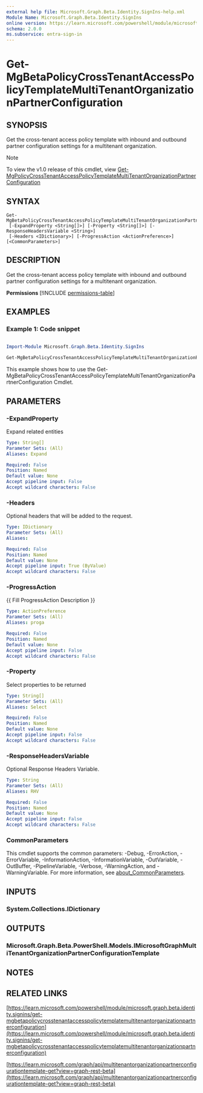 ```yaml
---
external help file: Microsoft.Graph.Beta.Identity.SignIns-help.xml
Module Name: Microsoft.Graph.Beta.Identity.SignIns
online version: https://learn.microsoft.com/powershell/module/microsoft.graph.beta.identity.signins/get-mgbetapolicycrosstenantaccesspolicytemplatemultitenantorganizationpartnerconfiguration
schema: 2.0.0
ms.subservice: entra-sign-in
---
```


# Get-MgBetaPolicyCrossTenantAccessPolicyTemplateMultiTenantOrganizationPartnerConfiguration

## SYNOPSIS
Get the cross-tenant access policy template with inbound and outbound partner configuration settings for a multitenant organization.

> [!NOTE]
> To view the v1.0 release of this cmdlet, view [Get-MgPolicyCrossTenantAccessPolicyTemplateMultiTenantOrganizationPartnerConfiguration](/powershell/module/Microsoft.Graph.Identity.SignIns/Get-MgPolicyCrossTenantAccessPolicyTemplateMultiTenantOrganizationPartnerConfiguration?view=graph-powershell-1.0)

## SYNTAX

```
Get-MgBetaPolicyCrossTenantAccessPolicyTemplateMultiTenantOrganizationPartnerConfiguration
 [-ExpandProperty <String[]>] [-Property <String[]>] [-ResponseHeadersVariable <String>]
 [-Headers <IDictionary>] [-ProgressAction <ActionPreference>] [<CommonParameters>]
```

## DESCRIPTION
Get the cross-tenant access policy template with inbound and outbound partner configuration settings for a multitenant organization.

**Permissions**
[!INCLUDE [permissions-table](~/../graphref/api-reference/beta/includes/permissions/multitenantorganizationpartnerconfigurationtemplate-get-permissions.md)]

## EXAMPLES
### Example 1: Code snippet

```powershell

Import-Module Microsoft.Graph.Beta.Identity.SignIns

Get-MgBetaPolicyCrossTenantAccessPolicyTemplateMultiTenantOrganizationPartnerConfiguration

```
This example shows how to use the Get-MgBetaPolicyCrossTenantAccessPolicyTemplateMultiTenantOrganizationPartnerConfiguration Cmdlet.


## PARAMETERS

### -ExpandProperty
Expand related entities

```yaml
Type: String[]
Parameter Sets: (All)
Aliases: Expand

Required: False
Position: Named
Default value: None
Accept pipeline input: False
Accept wildcard characters: False
```

### -Headers
Optional headers that will be added to the request.

```yaml
Type: IDictionary
Parameter Sets: (All)
Aliases:

Required: False
Position: Named
Default value: None
Accept pipeline input: True (ByValue)
Accept wildcard characters: False
```

### -ProgressAction
{{ Fill ProgressAction Description }}

```yaml
Type: ActionPreference
Parameter Sets: (All)
Aliases: proga

Required: False
Position: Named
Default value: None
Accept pipeline input: False
Accept wildcard characters: False
```

### -Property
Select properties to be returned

```yaml
Type: String[]
Parameter Sets: (All)
Aliases: Select

Required: False
Position: Named
Default value: None
Accept pipeline input: False
Accept wildcard characters: False
```

### -ResponseHeadersVariable
Optional Response Headers Variable.

```yaml
Type: String
Parameter Sets: (All)
Aliases: RHV

Required: False
Position: Named
Default value: None
Accept pipeline input: False
Accept wildcard characters: False
```

### CommonParameters
This cmdlet supports the common parameters: -Debug, -ErrorAction, -ErrorVariable, -InformationAction, -InformationVariable, -OutVariable, -OutBuffer, -PipelineVariable, -Verbose, -WarningAction, and -WarningVariable. For more information, see [about_CommonParameters](http://go.microsoft.com/fwlink/?LinkID=113216).

## INPUTS

### System.Collections.IDictionary
## OUTPUTS

### Microsoft.Graph.Beta.PowerShell.Models.IMicrosoftGraphMultiTenantOrganizationPartnerConfigurationTemplate
## NOTES

## RELATED LINKS

[https://learn.microsoft.com/powershell/module/microsoft.graph.beta.identity.signins/get-mgbetapolicycrosstenantaccesspolicytemplatemultitenantorganizationpartnerconfiguration](https://learn.microsoft.com/powershell/module/microsoft.graph.beta.identity.signins/get-mgbetapolicycrosstenantaccesspolicytemplatemultitenantorganizationpartnerconfiguration)

[https://learn.microsoft.com/graph/api/multitenantorganizationpartnerconfigurationtemplate-get?view=graph-rest-beta](https://learn.microsoft.com/graph/api/multitenantorganizationpartnerconfigurationtemplate-get?view=graph-rest-beta)






















